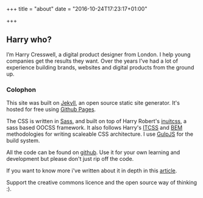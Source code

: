 +++
title = "about"
date = "2016-10-24T17:23:17+01:00"

+++

## Harry who?

I’m Harry Cresswell, a digital product designer from London. I help young companies get the results they want. Over the years I’ve had a lot of experience building brands, websites and digital products from the ground up.

### Colophon

This site was built on [Jekyll](https://jekyllrb.com/), an open source static site generator. It's hosted for free using [Github Pages](https://pages.github.com/).

The CSS is written in [Sass](http://sass-lang.com/), and built on top of Harry Robert's [inuitcss](https://github.com/inuitcss), a sass based OOCSS framework. It also follows Harry's [ITCSS](http://itcss.io/) and [BEM](https://css-tricks.com/bem-101/) methodologies for writing scaleable CSS architecture. I use [GulpJS](http://gulpjs.com/) for the build system.

All the code can be found on [github](https://github.com/harrycresswell). Use it for your own learning and development but please don't just rip off the code.

If you want to know more i've written about it in depth in this [article](https://github.com/harrycresswell).

Support the creative commons licence and the open source way of thinking :).
